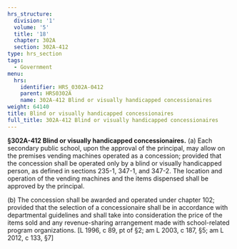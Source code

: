 ```yaml
---
hrs_structure:
  division: '1'
  volume: '5'
  title: '18'
  chapter: 302A
  section: 302A-412
type: hrs_section
tags:
  - Government
menu:
  hrs:
    identifier: HRS_0302A-0412
    parent: HRS0302A
    name: 302A-412 Blind or visually handicapped concessionaires
weight: 64140
title: Blind or visually handicapped concessionaires
full_title: 302A-412 Blind or visually handicapped concessionaires
---
```

**§302A-412 Blind or visually handicapped concessionaires.** (a) Each secondary public school, upon the approval of the principal, may allow on the premises vending machines operated as a concession; provided that the concession shall be operated only by a blind or visually handicapped person, as defined in sections 235-1, 347-1, and 347-2\. The location and operation of the vending machines and the items dispensed shall be approved by the principal.

(b) The concession shall be awarded and operated under chapter 102; provided that the selection of a concessionaire shall be in accordance with departmental guidelines and shall take into consideration the price of the items sold and any revenue-sharing arrangement made with school-related program organizations. [L 1996, c 89, pt of §2; am L 2003, c 187, §5; am L 2012, c 133, §7]